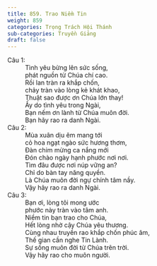 ```yaml
---
title: 859. Trao Niềm Tin
weight: 859
categories: Trọng Trách Hội Thánh
sub-categories: Truyền Giảng
draft: false
---
```

<dl><dt>Câu 1:</dt><dd data-verse="1">Tình yêu bừng lên sức sống, <br/>phát nguồn từ Chúa chí cao. <br/>Rồi lan tràn ra khắp chốn, <br/>chảy tràn vào lòng kẻ khát khao, <br/>Thuật sao được ơn Chúa lớn thay! <br/>Ấy do tình yêu trong Ngài, <br/>Bạn nếm ơn lành từ Chúa muôn đời. <br/>Bạn hãy rao ra danh Ngài. </dd><dt>Câu 2:</dt><dd data-verse="2">Mùa xuân dịu êm mang tới <br/>cỏ hoa ngạt ngào sức hương thơm, <br/>Đàn chim mừng ca nắng mới <br/>Đón chào ngày hạnh phước nơi nơi. <br/>Tìm đâu được nơi núp vững an? <br/>Chỉ do bàn tay năng quyền. <br/>Là Chúa muôn đời ngự chính tâm nầy. <br/>Vậy hãy rao ra danh Ngài. </dd><dt>Câu 3:</dt><dd data-verse="3">Bạn ơi, lòng tôi mong ước <br/>phước này tràn vào tâm anh. <br/>Niềm tin bạn trao cho Chúa, <br/>Hết lòng nhờ cậy Chúa yêu thương. <br/>Cùng nhau truyền rao khắp chốn phúc âm, <br/>Thế gian cần nghe Tin Lành. <br/>Sự sống muôn đời từ Chúa trên trời. <br/>Vậy hãy rao cho muôn người. </dd></dl>